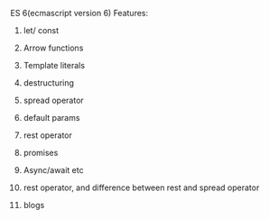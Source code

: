 

ES 6(ecmascript version 6) Features: 

1. let/ const 
2. Arrow functions
3. Template literals
4. destructuring
4. spread operator 
5. default params 
6. rest operator
7. promises
8. Async/await etc


1. rest operator, and difference between rest and spread operator
2. blogs

